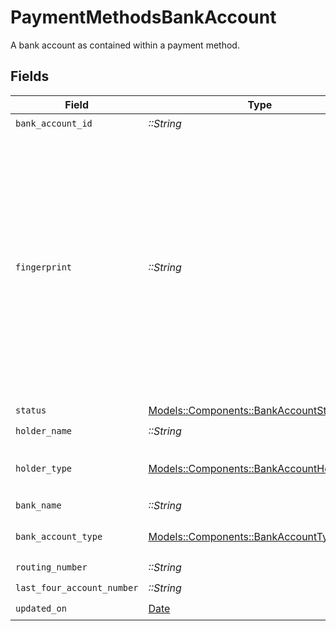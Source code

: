 # PaymentMethodsBankAccount

A bank account as contained within a payment method.


## Fields

| Field                                                                                                                                                                    | Type                                                                                                                                                                     | Required                                                                                                                                                                 | Description                                                                                                                                                              |
| ------------------------------------------------------------------------------------------------------------------------------------------------------------------------ | ------------------------------------------------------------------------------------------------------------------------------------------------------------------------ | ------------------------------------------------------------------------------------------------------------------------------------------------------------------------ | ------------------------------------------------------------------------------------------------------------------------------------------------------------------------ |
| `bank_account_id`                                                                                                                                                        | *::String*                                                                                                                                                               | :heavy_check_mark:                                                                                                                                                       | N/A                                                                                                                                                                      |
| `fingerprint`                                                                                                                                                            | *::String*                                                                                                                                                               | :heavy_check_mark:                                                                                                                                                       | Once the bank account is linked, we don't reveal the full bank account number.<br/><br/>The fingerprint acts as a way to identify whether two linked bank accounts are the same. |
| `status`                                                                                                                                                                 | [Models::Components::BankAccountStatus](../../models/shared/bankaccountstatus.md)                                                                                        | :heavy_check_mark:                                                                                                                                                       | N/A                                                                                                                                                                      |
| `holder_name`                                                                                                                                                            | *::String*                                                                                                                                                               | :heavy_check_mark:                                                                                                                                                       | N/A                                                                                                                                                                      |
| `holder_type`                                                                                                                                                            | [Models::Components::BankAccountHolderType](../../models/shared/bankaccountholdertype.md)                                                                                | :heavy_check_mark:                                                                                                                                                       | The type of holder on a funding source.                                                                                                                                  |
| `bank_name`                                                                                                                                                              | *::String*                                                                                                                                                               | :heavy_check_mark:                                                                                                                                                       | N/A                                                                                                                                                                      |
| `bank_account_type`                                                                                                                                                      | [Models::Components::BankAccountType](../../models/shared/bankaccounttype.md)                                                                                            | :heavy_check_mark:                                                                                                                                                       | The bank account type.                                                                                                                                                   |
| `routing_number`                                                                                                                                                         | *::String*                                                                                                                                                               | :heavy_check_mark:                                                                                                                                                       | N/A                                                                                                                                                                      |
| `last_four_account_number`                                                                                                                                               | *::String*                                                                                                                                                               | :heavy_check_mark:                                                                                                                                                       | N/A                                                                                                                                                                      |
| `updated_on`                                                                                                                                                             | [Date](https://ruby-doc.org/stdlib-2.6.1/libdoc/date/rdoc/Date.html)                                                                                                     | :heavy_check_mark:                                                                                                                                                       | N/A                                                                                                                                                                      |